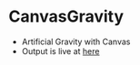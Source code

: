# CanvasGravity

- Artificial Gravity with Canvas
- Output is live at [here](https://monomonu.github.io/CanvasGravity/)
